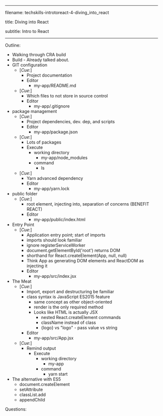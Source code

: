-----------------------------------------------

filename: techskills-introtoreact-4-diving_into_react

title: Diving into React

subtitle: Intro to React

-----------------------------------------------

Outline:

  - Walking through CRA build
  - Build - Already talked about.
  - GIT configuration
    - [_Cue_:]
        - Project documentation
        - Editor
          - my-app/README.md
    - [_Cue_:]
        - Which files to not store in source control
        - Editor
          - my-app/.gitignore
  - package management
    - [_Cue_:]
        - Project dependencies, dev. dep, and scripts
        - Editor
          - my-app/package.json
    - [_Cue_:]
        - Lots of packages
        - Execute
          - working directory
            - my-app/node_modules
          - command
            - ls
    - [_Cue_:]
        - Yarn advanced dependency
        - Editor
          - my-app/yarn.lock
  - public folder
      - [_Cue_:]
        - root element, injecting into, separation of concerns (BENEFIT REACT)
        - Editor
            - my-app/public/index.html
  - Entry Point
      - [_Cue_:]
        - Application entry point; start of imports
        - imports should look familiar
        - ignore registerServiceWorker
        - document.getElementById('root') returns DOM
        - <App /> shorthand for React.createElement(App, null, null)
        - Think App as generating DOM elements and ReactDOM as injecting it
        - Editor
            - my-app/src/index.jsx
  - The Meat
    - [_Cue_:]
      - Import, export and destructuring be familiar
      - class syntax is JavaScript ES2015 feature
        - same concept as other object-oriented
        - render is the only required method
        - Looks like HTML is actually JSX
          - nested React.createElement commands
          - className instead of class
          - {logo} vs "logo" - pass value vs string
      - Editor
          - my-app/src/App.jsx
    - [_Cue_:]
      - Remind output
        - Execute
          - working directory
            - my-app
          - command
            - yarn start
  - The alternative with ES5
    - document.createElement
    - setAttribute
    - classList.add
    - appendChild

Questions:
